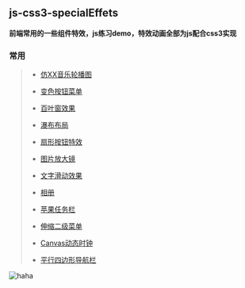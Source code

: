 ## js-css3-specialEffets

**前端常用的一些组件特效，js练习demo，特效动画全部为js配合css3实现**

### 常用

>+ [仿XX音乐轮播图](https://tanf1995.github.io/js-css3-specialEffets/仿XX音乐轮播图/index.html)
>
>+ [变色按钮菜单](https://tanf1995.github.io/js-css3-specialEffets/变色按钮菜单/index.html)
>
>+ [百叶窗效果](https://tanf1995.github.io/js-css3-specialEffets/百叶窗效果/index.html)
>
>+ [瀑布布局](https://tanf1995.github.io/js-css3-specialEffets/瀑布布局/waterfall.html)
>
>+ [扇形按钮特效](https://tanf1995.github.io/js-css3-specialEffets/扇形按钮特效/index.html)
>
>+ [图片放大镜](https://tanf1995.github.io/js-css3-specialEffets/图片放大镜/index.html)
>
>+ [文字滑动效果](https://tanf1995.github.io/js-css3-specialEffets/文字滑动效果/index.html)
>
>+ [相册](https://tanf1995.github.io/js-css3-specialEffets/相册/index.html)
>
>+ [苹果任务栏](https://tanf1995.github.io/js-css3-specialEffets/苹果任务栏/index.html)
>
>+ [伸缩二级菜单](https://tanf1995.github.io/js-css3-specialEffets/伸缩二级菜单/index.html)
>
>+ [Canvas动态时钟](https://tanf1995.github.io/js-css3-specialEffets/Canvas动态时钟/index.html)
>
>+ [平行四边形导航栏](https://tanf1995.github.io/js-css3-specialEffets/平行四边形导航栏/index.html)

![haha](https://timgsa.baidu.com/timg?image&quality=80&size=b9999_10000&sec=1535988754564&di=a4f329fee195e3c3230cb94be0859dbd&imgtype=0&src=http%3A%2F%2Fimg3.duitang.com%2Fuploads%2Fitem%2F201601%2F15%2F20160115223205_CWRdv.thumb.700_0.jpeg)
